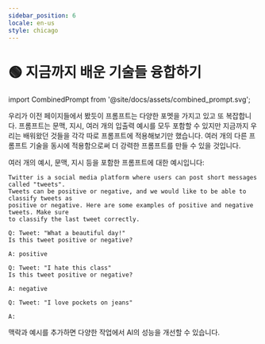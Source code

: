 ```yaml
---
sidebar_position: 6
locale: en-us
style: chicago
---
```


# 🟢 지금까지 배운 기술들 융합하기

import CombinedPrompt from '@site/docs/assets/combined_prompt.svg';


<div style={{textAlign: 'center'}}>
  <CombinedPrompt style={{width:"500px",height:"300px",verticalAlign:"top"}}/>
</div>

우리가 이전 페이지들에서 봤듯이 프롬프트는 다양한 포멧을 가지고 있고 또 복잡합니다. 프롬프트는 문맥, 지시, 여러 개의 입출력 예시를 모두 포함할 수 있지만 지금까지 우리는 배워왔던 것들을 각각 따로 프롬프트에 적용해보기만 했습니다. 여러 개의 다른 프롬프트 기술을 동시에 적용함으로써 더 강력한 프롬프트를 만들 수 있을 것입니다.

여러 개의 예시, 문맥, 지시 등을 포함한 프롬프트에 대한 예시입니다:

```text
Twitter is a social media platform where users can post short messages called "tweets".
Tweets can be positive or negative, and we would like to be able to classify tweets as
positive or negative. Here are some examples of positive and negative tweets. Make sure
to classify the last tweet correctly.

Q: Tweet: "What a beautiful day!"
Is this tweet positive or negative?

A: positive

Q: Tweet: "I hate this class"
Is this tweet positive or negative?

A: negative

Q: Tweet: "I love pockets on jeans"

A:
```

맥락과 예시를 추가하면 다양한 작업에서 AI의 성능을 개선할 수 있습니다.

